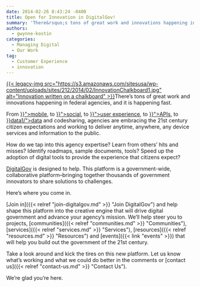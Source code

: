 ```yaml
---
date: 2014-02-26 8:43:24 -0400
title: Open for Innovation in DigitalGov!
summary: 'There&rsquo;s tons of great work and innovations happening in federal agencies, and it is happening fast. From mobile, to social, to user experience, to APIs, to data and codesharing, agencies are embracing the 21st century citizen expectations and working to deliver anytime, anywhere, any device services and'
authors:
  - gwynne-kostin
categories:
  - Managing Digital
  - Our Work
tag:
  - Customer Experience
  - innovation
---
```


<p id="docs-internal-guid-2be0b883-1e35-bf9a-aa33-087a71ace423" dir="ltr">
  <a href="https://s3.amazonaws.com/sitesusa/wp-content/uploads/sites/212/2014/02/InnovationChalkboard1.jpg">{{< legacy-img src="https://s3.amazonaws.com/sitesusa/wp-content/uploads/sites/212/2014/02/InnovationChalkboard1.jpg" alt="Innovation written on a chalkboard" >}}</a>There’s tons of great work and innovations happening in federal agencies, and it is happening fast.
</p>

<p dir="ltr">
  From <a href="{{< link "cagegories/mobile" >}}">mobile</a>, to <a href="{{< link "cagegories/socialmedia" >}}">social</a>, to <a href="{{< link "cagegories/ux" >}}">user experience</a>, to <a href="{{< link "categories/api" >}}">APIs</a>, to <a href="{{< link "cagegories/code" >}}data1/">data</a> and codesharing, agencies are embracing the 21st century citizen expectations and working to deliver anytime, anywhere, any device services and information to the public.
</p>

<p dir="ltr">
  How do we tap into this agency expertise? Learn from others’ hits and misses? Identify roadmaps, sample documents, tools? Speed up the adoption of digital tools to provide the experience that citizens expect?
</p>

[DigitalGov](https://www.WHATEVER) is designed to help. This platform is a government-wide, collaborative platform&#8211;bringing together thousands of government innovators to share solutions to challenges.

Here’s where you come in.

[Join in]({{< relref "join-digitalgov.md" >}} "Join DigitalGov") and help shape this platform into the creative engine that will drive digital government and advance your agency’s mission. We&#8217;ll help steer you to projects, [communities]({{< relref "communities.md" >}} "Communities"), [services]({{< relref "services.md" >}} "Services"), [resources]({{< relref "resources.md" >}} "Resources") and [events]({{< link "events" >}}) that will help you build out the government of the 21st century.

Take a look around and kick the tires on this new platform. Let us know what’s working and what we could do better in the comments or [contact us]({{< relref "contact-us.md" >}} "Contact Us").

We&#8217;re glad you&#8217;re here.
